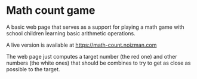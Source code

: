 # Math count game

A basic web page that serves as a support for playing a math game with
school children learning basic arithmetic operations.

A live version is available at https://math-count.noizman.com

The web page just computes a target number (the red one) and other
numbers (the white ones) that should be combines to try to get as
close as possible to the target.
